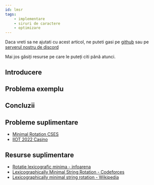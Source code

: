 ```yaml
---
id: lmsr
tags:
    - implementare
    - siruri de caractere
    - optimizare
---
```


Daca vreti sa ne ajutati cu acest articol, ne puteti gasi pe
[github](https://github.com/roalgo-discord/arhiva-educationala) sau pe [serverul
nostru de discord](https://discord.gg/vdDRSmg3fC)

Mai jos găsiți resurse pe care le puteți citi până atunci.

## Introducere

## Problema exemplu

## Concluzii

## Probleme suplimentare

- [Minimal Rotation CSES](https://cses.fi/problemset/task/1110)
- [IIOT 2022 Casino](https://kilonova.ro/problems/324)

## Resurse suplimentare

- [Rotatie lexicografic minima -
  infoarena](https://infoarena.ro/rotatie-lexicografic-minima)
- [Lexicographically Minimal String Rotation - Codeforces](https://codeforces.com/blog/entry/90035)
- [Lexicographically minimal string rotation - Wikipedia](https://en.wikipedia.org/wiki/Lexicographically_minimal_string_rotation)

